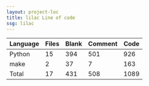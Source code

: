 ```yaml
---
layout: project-loc
title: lilac Line of code
ssg: lilac
---
```

<div class="table-responsive">
<table class="table">
<thead><tr>
<th>Language</th>
<th>Files</th>
<th>Blank</th>
<th>Comment</th>
<th>Code</th>
</tr></thead><tbody>
<tr><td>Python</td><td> 15</td><td> 394</td><td> 501</td><td> 926</td></tr>
<tr><td>make</td><td> 2</td><td> 37</td><td> 7</td><td> 163</td></tr>
<tr><td>Total</td><td>17</td><td>431</td><td>508</td><td>1089</td></tr>
</tbody></table></div>
